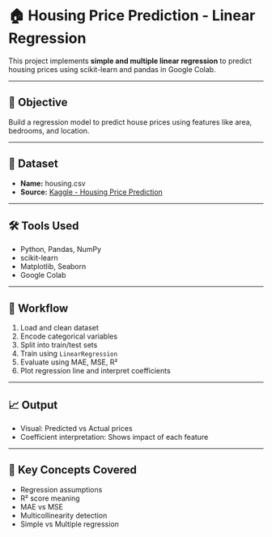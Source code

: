 # 🏠 Housing Price Prediction - Linear Regression

This project implements **simple and multiple linear regression** to predict housing prices using scikit-learn and pandas in Google Colab.

---

## 📌 Objective
Build a regression model to predict house prices using features like area, bedrooms, and location.

---

## 📁 Dataset
- **Name:** housing.csv  
- **Source:** [Kaggle - Housing Price Prediction](https://www.kaggle.com/datasets/harishkumardatalab/housing-price-prediction)

---

## 🛠 Tools Used
- Python, Pandas, NumPy  
- scikit-learn  
- Matplotlib, Seaborn  
- Google Colab

---

## 🔄 Workflow
1. Load and clean dataset  
2. Encode categorical variables  
3. Split into train/test sets  
4. Train using `LinearRegression`  
5. Evaluate using MAE, MSE, R²  
6. Plot regression line and interpret coefficients

---


## 📈 Output
- Visual: Predicted vs Actual prices
- Coefficient interpretation: Shows impact of each feature

---

## 🧠 Key Concepts Covered
- Regression assumptions  
- R² score meaning  
- MAE vs MSE  
- Multicollinearity detection  
- Simple vs Multiple regression

